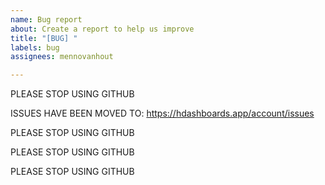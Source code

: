 ```yaml
---
name: Bug report
about: Create a report to help us improve
title: "[BUG] "
labels: bug
assignees: mennovanhout

---
```


PLEASE STOP USING GITHUB

ISSUES HAVE BEEN MOVED TO: https://hdashboards.app/account/issues

PLEASE STOP USING GITHUB

PLEASE STOP USING GITHUB

PLEASE STOP USING GITHUB
